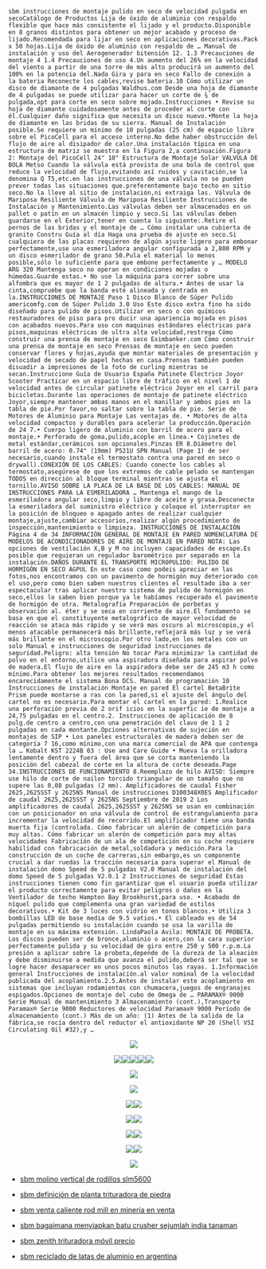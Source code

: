 
```
sbm instrucciones de montaje pulido en seco de velocidad pulgada en secoCatálogo de Productos Lija de óxido de aluminio con respaldo flexible que hace más consistente el lijado y el producto.Disponible en 8 granos distintos para obtener un mejor acabado y proceso de lijado.Recomendada para lijar en seco en aplicaciones decorativas.Pack x 50 hojas.Lija de óxido de aluminio con respaldo de … Manual de instalación y uso del Aerogenerador bitensión 12. 1.3 Precauciones de montaje 4 1.4 Precauciones de uso 4.Un aumento del 26% en la velocidad del viento a partir de una torre de más alto producirá un aumento del 100% en la potencia del.Nada Gira y para en seco Fallo de conexión a la bateria Reconecte los cables,revise bateria.10 Cómo utilizar un disco de diamante de 4 pulgadas Waldhus.com Desde una hoja de diamante de 4 pulgadas se puede utilizar para hacer un corte de ¾ de pulgada,opt para corte en seco sobre mojado.Instrucciones • Revise su hoja de diamante cuidadosamente antes de proceder al corte con él.Cualquier daño significa que necesita un disco nuevo.•Monte la hoja de diamante en las bridas de su sierra. Manual de Instalación posible.Se requiere un mínimo de 10 pulgadas (25 cm) de espacio libre sobre el PicoCell para el acceso interno.No debe haber obstrucción del flujo de aire al disipador de calor.Una instalación típica en una estructura de matriz se muestra en la Figura 2,a continuación.Figura 2: Montaje del PicoCell 24" 10" Estructura de Montaje Solar VALVULA DE BOLA Metso Cuando la válvula está provista de una bola de control que reduce la velocidad de flujo,evitando así ruidos y cavitación,se la denomina Q T5,etc.en las instrucciones de una válvula no se pueden prever todas las situaciones que.preferentemente bajo techo en sitio seco.No la lleve al sitio de instalación,ni extraiga las. Válvula de Mariposa Resiliente Válvula de Mariposa Resiliente Instrucciones de Instalación y Mantenimiento.Las válvulas deben ser almacenados en un pallet o patín en un almacén limpio y seco.Si las válvulas deben guardarse en el Exterior,tener en cuenta lo siguiente:.Retire el pernos de las bridas y el montaje de … Cómo instalar una cubierta de granito Constru Guía al día Haga una prueba de ajuste en seco.Si cualquiera de las placas requieren de algún ajuste ligero para embonar perfectamente,use una esmeriladora angular configurada a 2,800 RPM y un disco esmerilador de grano 50.Pula el material lo menos posible,sólo lo suficiente para que embone perfectamente y … MODELO ARG 320 Mantenga seco no operan en condiciones mojadas o húmedas.Guarde estas.• No use la máquina para correr sobre una alfombra que es mayor de 1 2 pulgadas de altura.• Antes de usar la cinta,compruebe que la banda esté alineada y centrada en la.INSTRUCCIONES DE MONTAJE Paso 1 Disco Blanco de Súper Pulido americomfg.com de Súper Pulido 3.0 Uso Este disco extra fino ha sido diseñado para pulido de pisos.Utilizar en seco o con químicos restauradores de piso para pro ducir una apariencia mojada en pisos con acabados nuevos.Para uso con maquinas estándares eléctricas para pisos,maquinas eléctricas de ultra alta velocidad,restrega Cómo construir una prensa de montaje en seco Eximbanker.com Cómo construir una prensa de montaje en seco Prensas de montaje en seco pueden conservar flores y hojas,ayuda que montar materiales de presentación y velocidad de secado de papel hechas en casa.Prensas también pueden disuadir a impresiones de la foto de curling mientras se secan.Instruccione Guía de Usuario España Patinete Electrico Joyor Scooter Practicar en un espacio libre de tráfico en el nivel 1 de velocidad antes de circular patinete eléctrico Joyor en el carril para bicicletas.Durante las operaciones de montaje de patinete eléctrico Joyor,siempre mantener ambas manos en el manillar y ambos pies en la tabla de pie.Por favor,no saltar sobre la tabla de pie. Serie de Motores de Aluminio para Montaje Las ventajas de. • Motores de alta velocidad compactos y durables para acelerar la producción.Operación de 24 7.• Cuerpo ligero de aluminio con barril de acero para el montaje.• Perforado de goma,pulido,acople en línea.• Cojinetes de metal estándar,cerámicos son opcionales.Pinzas ER 8.Diámetro del barril de acero: 0.74" (19mm) P521U SPN Manual (Page 1) de ser necesario,cuando instale el termostato contra una pared en seco o drywall).CONEXIÓN DE LOS CABLES: Cuando conecte los cables al termostato,asegúrese de que los extremos de cable pelado se mantengan TODOS en dirección al bloque terminal mientras se ajusta el tornillo.AVISO SOBRE LA PLACA DE LA BASE DE LOS CABLES: MANUAL DE INSTRUCCIONES PARA LA ESMERILADORA … Mantenga el mango de la esmeriladora angular seco,limpio y libre de aceite y grasa.Desconecte la esmeriladora del suministro eléctrico y coloque el interruptor en la posición de bloqueo o apagado antes de realizar cualquier montaje,ajuste,cambiar accesorios,realizar algún procedimiento de inspección,mantenimiento o limpieza. INSTRUCCIONES DE INSTALACIÓN Página 4 de 34 INFORMACIÓN GENERAL DE MONTAJE EN PARED NOMENCLATURA DE MODELOS DE ACONDICIONADORES DE AIRE DE MONTAJE EN PARED NOTA: Las opciones de ventilación X,B y M no incluyen capacidades de escape.Es posible que requieran un regulador barométrico por separado en la instalación.DAÑOS DURANTE EL TRANSPORTE MICROPULIDO: PULIDO DE HORMIGÓN EN SECO AGPUL En este caso como podeis apreciar en las fotos,nos encontramos con un pavimento de hormigón muy deteriorado con el uso,pero como bien saben nuestros clientes el resultado iba a ser espectacular tras aplicar nuestro sistema de pulido de hormigón en seco,ellos lo saben bien porque ya le habíamos recuperado el pavimento de hormigón de otra. Metalografía Preparación de porbetas y observación al. éter y se seca en corriente de aire.El fundamento se basa en que el constituyente metalográfico de mayor velocidad de reacción se ataca más rápido y se verá mas oscuro al microscopio,y el menos atacable permanecerá más brillante,reflejará más luz y se verá más brillante en el microscopio.Por otro lado,en los metales con un solo Manual e instrucciones de seguridad instrucciones de seguridad.Peligro: alta tensión No tocar Para minimizar la cantidad de polvo en el entorno,utilice una aspiradora diseñada para aspirar polvo de madera.El flujo de aire en la aspiradora debe ser de 245 m3 h como mínimo.Para obtener los mejores resultados recomendamos encarecidamente el sistema Bona DCS. Manual de programación 10 Instrucciones de instalación Montaje en pared El cartel BetaBrite Prism puede montarse a ras con la pared,si el ajuste del ángulo del cartel no es necesario.Para montar el cartel en la pared: 1.Realice una perforación previa de 2 orif icios en la superfic ie de montaje a 24,75 pulgadas en el centro.2. Instrucciones de aplicación de 8 pulg.de centro a centro,con una penetración del clavo de 1 1 2 pulgadas en cada montante.Opciones alternativas de sujeción en montajes de SIP • Los paneles estructurales de madera deben ser de categoría 7 16,como mínimo,con una marca comercial de APA que contenga la … Kobalt KST 2224B 03 : Use and Care Guide • Mueva la orilladora lentamente dentro y fuera del área que se corta manteniendo la posición del cabezal de corte en la altura de corte deseada.Page 34.INSTRUCCIONES DE FUNCIONAMIENTO 8.Reemplazo de hilo AVISO: Siempre use hilo de corte de nailon torcido triangular de un tamaño que no supere las 0,08 pulgadas (2 mm). Amplificadores de caudal Fisher 2625,2625SST y 2625NS Manual de instrucciones D100348X0ES Amplificador de caudal 2625,2625SST y 2625NS Septiembre de 2019 2 Los amplificadores de caudal 2625,2625SST y 2625NS se usan en combinación con un posicionador en una válvula de control de estrangulamiento para incrementar la velocidad de recorrido.El amplificador tiene una banda muerta fija (controlada. Cómo fabricar un alerón de competición para muy altas. Cómo fabricar un alerón de competición para muy altas velocidades Fabricación de un ala de competición en su coche requiere habilidad con fabricación de metal,soldadura y medición.Para la construcción de un coche de carreras,sin embargo,es un componente crucial a dar ruedas la tracción necesaria para superar el Manual de instalación domo Speed de 5 pulgadas V2.0 Manual de instalación del domo Speed de 5 pulgadas V2.0.1 2 Instrucciones de seguridad Estas instrucciones tienen como fin garantizar que el usuario pueda utilizar el producto correctamente para evitar peligros o daños en la Ventilador de techo Hampton Bay Brookhurst,para uso. • Acabado de níquel pulido que complementa una gran variedad de estilos decorativos.• Kit de 3 luces con vidrio en tonos blancos.• Utiliza 3 bombillas LED de base media de 9.5 vatios.• El cableado es de 54 pulgadas permitiendo su instalación cuando se usa la varilla de montaje en su máxima extensión. LindaPaola Avila: MONTAJE DE PROBETA. Los discos pueden ser de bronce,aluminio o acero,con la cara superior perfectamente pulida y su velocidad de giro entre 250 y 500 r.p.m.La presión a aplicar sobre la probeta,depende de la dureza de la aleación y debe disminuirse a medida que avanza el pulido,deberá ser tal que se logre hacer desaparecer en unos pocos minutos las rayas. 1.Información general Instrucciones de instalación.al valor nominal de la velocidad publicada del acoplamiento.2.5.Antes de instalar este acoplamiento en sistemas que incluyan rodamientos con chumacera,juegos de engranajes espigados.Opciones de montaje del cubo de Omega de … PARAMAX® 9000 Serie Manual de mantenimiento 3 Almacenamiento (cont.),Transporte Paramax® Serie 9000 Reductores de velocidad Paramax® 9000 Período de almacenamiento (cont.) Más de un año: (1) Antes de la salida de la fábrica,se rocía dentro del reductor el antioxidante NP 20 (Shell VSI Circulating Oil #32),y … 
```

<div align="center">

<a href="https://es-crusher.shibang-china.com/github&k=sbm+instrucciones+de+montaje+pulido+en+seco+de+velocidad+pulgada+en+seco"><img src="https://static.shibang-china.com/es/crusher/logo.jpg"></a>

<a href="https://es-crusher.shibang-china.com/github&k=sbm+instrucciones+de+montaje+pulido+en+seco+de+velocidad+pulgada+en+seco"><img src="https://static.shibang-china.com/es/crusher/index.jpg"></a><a href="https://es-crusher.shibang-china.com/material.htmlgithub&k=sbm+instrucciones+de+montaje+pulido+en+seco+de+velocidad+pulgada+en+seco"><img src="https://static.shibang-china.com/es/crusher/material.jpg"></a><a href="https://es-crusher.shibang-china.com/application.htmlgithub&k=sbm+instrucciones+de+montaje+pulido+en+seco+de+velocidad+pulgada+en+seco"><img src="https://static.shibang-china.com/es/crusher/application.jpg"></a><a href="https://es-crusher.shibang-china.com/aboutus.htmlgithub&k=sbm+instrucciones+de+montaje+pulido+en+seco+de+velocidad+pulgada+en+seco"><img src="https://static.shibang-china.com/es/crusher/aboutus.jpg"></a><a href="https://es-crusher.shibang-china.com/contact.htmlgithub&k=sbm+instrucciones+de+montaje+pulido+en+seco+de+velocidad+pulgada+en+seco"><img src="https://static.shibang-china.com/es/crusher/contact.jpg"></a>

<a href="https://es-crusher.shibang-china.com/github&k=sbm+instrucciones+de+montaje+pulido+en+seco+de+velocidad+pulgada+en+seco"><img src="https://static.shibang-china.com/es/crusher/banner.jpg"></a>

<a href="https://swt.shibang-china.com/github&k=sbm+instrucciones+de+montaje+pulido+en+seco+de+velocidad+pulgada+en+seco"><img src="https://static.shibang-china.com/es/crusher/text.jpg"></a>

<a href="https://swt.shibang-china.com/github&k=sbm+instrucciones+de+montaje+pulido+en+seco+de+velocidad+pulgada+en+seco"><img src="https://static.shibang-china.com/es/crusher/chat.jpg"></a><a href="https://es-crusher.shibang-china.com/contact.htmlgithub&k=sbm+instrucciones+de+montaje+pulido+en+seco+de+velocidad+pulgada+en+seco"><img src="https://static.shibang-china.com/es/crusher/message.jpg"></a>

<a href="https://es-crusher.shibang-china.com/products/pe.htmlgithub&k=sbm+instrucciones+de+montaje+pulido+en+seco+de+velocidad+pulgada+en+seco"><img src="https://static.shibang-china.com/es/crusher/pe.jpg"></a><a href="https://es-crusher.shibang-china.com/products/pf.htmlgithub&k=sbm+instrucciones+de+montaje+pulido+en+seco+de+velocidad+pulgada+en+seco"><img src="https://static.shibang-china.com/es/crusher/pf.jpg"></a>

<a href="https://es-crusher.shibang-china.com/products/hpt.htmlgithub&k=sbm+instrucciones+de+montaje+pulido+en+seco+de+velocidad+pulgada+en+seco"><img src="https://static.shibang-china.com/es/crusher/hpt.jpg"></a><a href="https://es-crusher.shibang-china.com/products/vsi.htmlgithub&k=sbm+instrucciones+de+montaje+pulido+en+seco+de+velocidad+pulgada+en+seco"><img src="https://static.shibang-china.com/es/crusher/vsi.jpg"></a>

<a href="https://es-crusher.shibang-china.com/products/klv.htmlgithub&k=sbm+instrucciones+de+montaje+pulido+en+seco+de+velocidad+pulgada+en+seco"><img src="https://static.shibang-china.com/es/crusher/klv.jpg"></a><a href="https://es-crusher.shibang-china.com/products/portable.htmlgithub&k=sbm+instrucciones+de+montaje+pulido+en+seco+de+velocidad+pulgada+en+seco"><img src="https://static.shibang-china.com/es/crusher/portable.jpg"></a>

<a href="https://swt.shibang-china.com/github&k=sbm+instrucciones+de+montaje+pulido+en+seco+de+velocidad+pulgada+en+seco"><img src="https://static.shibang-china.com/es/crusher/case.jpg"></a>

</div>


* [sbm molino vertical de rodillos slm5600](sbm%20molino%20vertical%20de%20rodillos%20slm5600.md)

* [sbm definición de planta trituradora de piedra](sbm%20definici%C3%B3n%20de%20planta%20trituradora%20de%20piedra.md)

* [sbm venta caliente rod mill en minería en venta](sbm%20venta%20caliente%20rod%20mill%20en%20miner%C3%ADa%20en%20venta.md)

* [sbm bagaimana menyiapkan batu crusher sejumlah india tanaman](sbm%20bagaimana%20menyiapkan%20batu%20crusher%20sejumlah%20india%20tanaman.md)

* [sbm zenith trituradora móvil precio](sbm%20zenith%20trituradora%20m%C3%B3vil%20precio.md)

* [sbm reciclado de latas de aluminio en argentina](sbm%20reciclado%20de%20latas%20de%20aluminio%20en%20argentina.md)